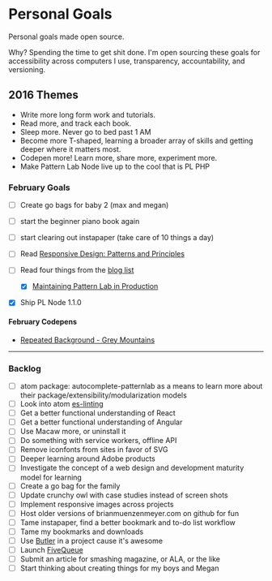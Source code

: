 Personal Goals
==============

Personal goals made open source.

Why? Spending the time to get shit done. I'm open sourcing these goals for accessibility across computers I use, transparency, accountability, and versioning.

## 2016 Themes

* Write more long form work and tutorials.
* Read more, and track each book.
* Sleep more. Never go to bed past 1 AM
* Become more T-shaped, learning a broader array of skills and getting deeper where it matters most.
* Codepen more! Learn more, share more, experiment more.
* Make Pattern Lab Node live up to the cool that is PL PHP 


### February Goals
- [ ] Create go bags for baby 2 (max and megan)
- [ ] start the beginner piano book again
- [ ] start clearing out instapaper (take care of 10 things a day)
- [ ] Read [Responsive Design: Patterns and Principles](http://abookapart.com/products/responsive-design-patterns-principles)
- [ ] Read four things from the [blog list](https://github.com/bmuenzenmeyer/personal-goals/blob/master/content-list/blog-posts.md)
  - [x] [Maintaining Pattern Lab in Production](https://github.com/pattern-lab/patternlab-php/issues/312#issuecomment-174244716) 
- [x] Ship PL Node 1.1.0


#### February Codepens

* [Repeated Background - Grey Mountains](http://codepen.io/bmuenzenmeyer/pen/pgYOoR/)

----

### Backlog
- [ ] atom package: autocomplete-patternlab as a means to learn more about their package/extensibility/modularization models
- [ ] Look into atom [es-linting](https://atom.io/packages/linter-eslint)
- [ ] Get a better functional understanding of React
- [ ] Get a better functional understanding of Angular
- [ ] Use Macaw more, or uninstall it
- [ ] Do something with service workers, offline API
- [ ] Remove iconfonts from sites in favor of SVG
- [ ] Deeper learning around Adobe products 
- [ ] Investigate the concept of a web design and development maturity model for learning
- [ ] Create a go bag for the family
- [ ] Update crunchy owl with case studies instead of screen shots
- [ ] Implement responsive images across projects
- [ ] Host older versions of brianmuenzenmeyer.com on github for fun
- [ ] Tame instapaper, find a better bookmark and to-do list workflow
- [ ] Tame my bookmarks and downloads
- [ ] Use [Butler](http://fabiandesmet.com/portfolio/butler-font/) in a project cause it's awesome
- [ ] Launch [FiveQueue](http://fivequeue.com/)
- [ ] Submit an article for smashing magazine, or ALA, or the like
- [ ] Start thinking about creating things for my boys and Megan

